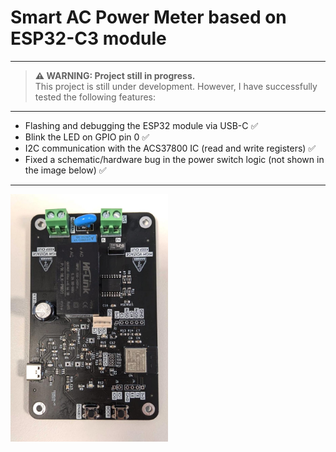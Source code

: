 # Smart AC Power Meter based on ESP32-C3 module
***


> **⚠ WARNING: Project still in progress.**  
> This project is still under development. However, I have successfully tested the following features: 
***
- Flashing and debugging the ESP32 module via USB-C ✅
- Blink the LED on GPIO pin 0 ✅
- I2C communication with the ACS37800 IC (read and write registers) ✅
- Fixed a schematic/hardware bug in the power switch logic (not shown in the image below) ✅
***
<img src="./images/assembled_board.jpeg" width=50% height=50%>

